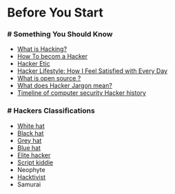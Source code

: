 # Before You Start

### # Something You Should Know
  
  + [What is Hacking?](http://whatishacking.org/)
  + [How To becom a Hacker](http://catb.org/~esr/faqs/hacker-howto.html)
  + [Hacker Etic](http://en.wikipedia.org/wiki/Hacker_ethic)
  + [Hacker Lifestyle: How I Feel Satisfied with Every Day](http://lifehacker.com/5914367/hacker-lifestyle-how-i-feel-satisfied-with-every-day)
  + [What is open source ?](http://opensource.com/resources/what-open-source)
  + [What does Hacker Jargon mean?](http://www.techopedia.com/definition/23514/hacker-jargon)
  + [Timeline of computer security Hacker history](http://en.wikipedia.org/wiki/Timeline_of_computer_security_hacker_history)


### # Hackers Classifications
  + [White hat](http://en.wikipedia.org/wiki/White_hat_(computer_security))
  + [Black hat](http://en.wikipedia.org/wiki/Black_hat_hacker#Black_hat)
  + [Grey hat](http://en.wikipedia.org/wiki/Grey_hat)
  + [Blue hat](http://en.wikipedia.org/wiki/BlueHat)
  + [Elite hacker](http://www.yourdictionary.com/elite-hacker)
  + [Script kiddie](http://en.wikipedia.org/wiki/Script_kiddie)
  + Neophyte
  + [Hacktivist](http://en.wikipedia.org/wiki/Hacktivism)
  + Samurai


